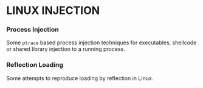 # LINUX INJECTION


### Process Injection

Some `ptrace` based process injection techniques for executables, shellcode or shared library injection to a running process.

### Reflection Loading

Some attempts to reproduce loading by reflection in Linux.




